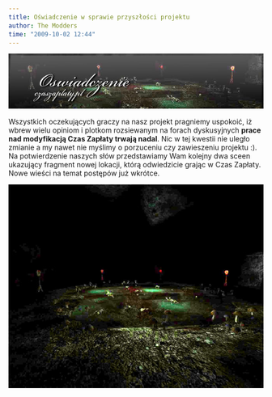 ```yaml
---
title: Oświadczenie w sprawie przyszłości projektu
author: The Modders
time: "2009-10-02 12:44"
---
```


<img src="/images/2qt8ocm.jpg" class="banner">

Wszystkich oczekujących graczy na nasz projekt pragniemy uspokoić, iż wbrew wielu opiniom i plotkom rozsiewanym na forach dyskusyjnych **prace nad modyfikacją Czas Zapłaty trwają nadal**. 
Nic w tej kwestii nie uległo zmianie a my nawet nie myślimy o porzuceniu czy zawieszeniu projektu :). 
Na potwierdzenie naszych słów przedstawiamy Wam kolejny dwa sceen ukazujący fragment nowej lokacji, którą odwiedzicie grając w Czas Zapłaty. 
Nowe wieści na temat postępów już wkrótce.

![screenshot](/gallery/screenshots/jaskinia-2.jpg)